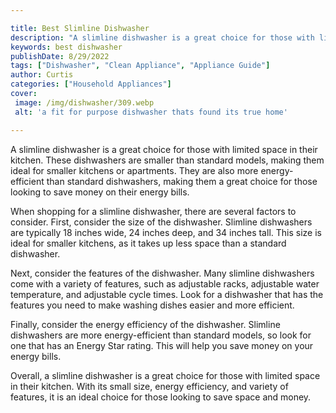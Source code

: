 ```yaml
---

title: Best Slimline Dishwasher
description: "A slimline dishwasher is a great choice for those with limited space in their kitchen. These dishwashers are smaller than standard...scroll on and keep learning"
keywords: best dishwasher
publishDate: 8/29/2022
tags: ["Dishwasher", "Clean Appliance", "Appliance Guide"]
author: Curtis
categories: ["Household Appliances"]
cover: 
 image: /img/dishwasher/309.webp
 alt: 'a fit for purpose dishwasher thats found its true home'

---
```


A slimline dishwasher is a great choice for those with limited space in their kitchen. These dishwashers are smaller than standard models, making them ideal for smaller kitchens or apartments. They are also more energy-efficient than standard dishwashers, making them a great choice for those looking to save money on their energy bills.

When shopping for a slimline dishwasher, there are several factors to consider. First, consider the size of the dishwasher. Slimline dishwashers are typically 18 inches wide, 24 inches deep, and 34 inches tall. This size is ideal for smaller kitchens, as it takes up less space than a standard dishwasher.

Next, consider the features of the dishwasher. Many slimline dishwashers come with a variety of features, such as adjustable racks, adjustable water temperature, and adjustable cycle times. Look for a dishwasher that has the features you need to make washing dishes easier and more efficient.

Finally, consider the energy efficiency of the dishwasher. Slimline dishwashers are more energy-efficient than standard models, so look for one that has an Energy Star rating. This will help you save money on your energy bills.

Overall, a slimline dishwasher is a great choice for those with limited space in their kitchen. With its small size, energy efficiency, and variety of features, it is an ideal choice for those looking to save space and money.
